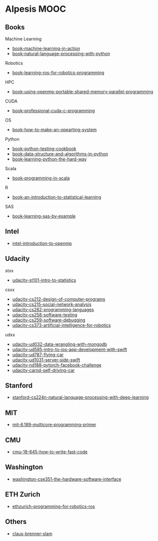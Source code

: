 Alpesis MOOC
==============================================================================

Books
------------------------------------------------------------------------------

Machine Learning

- [book-machine-learning-in-action](https://github.com/alpesis-mooc/book-machine-learning-in-action)
- [book-natural-language-processing-with-python](https://github.com/alpesis-mooc/book-natural-language-processing-with-python)

Robotics

- [book-learning-ros-for-robotics-programming](https://github.com/alpesis-mooc/book-learning-ros-for-robotics-programming)

HPC

- [book-using-openmp-portable-shared-memory-parallel-programming](https://github.com/alpesis-mooc/book-using-openmp-portable-shared-memory-parallel-programming.git)

CUDA

- [book-professional-cuda-c-programming](https://github.com/alpesis-mooc/book-professional-cuda-c-programming)

OS

- [book-how-to-make-an-opearting-system](https://github.com/alpesis-mooc/book-how-to-make-an-operating-system.git)

Python

- [book-python-testing-cookbook](https://github.com/alpesis-mooc/book-python-testing-cookbook)
- [book-data-structure-and-algorithms-in-python](https://github.com/alpesis-mooc/book-data-structure-and-algorithms-in-python)
- [book-learning-python-the-hard-way](https://github.com/alpesis-mooc/book-learning-python-the-hard-way)

Scala

- [book-programming-in-scala](https://github.com/alpesis-mooc/programming-in-scala)

R

- [book-an-introduction-to-statistical-learning](https://github.com/alpesis-mooc/book-an-introduction-to-statistical-learning)

SAS

- [book-learning-sas-by-example](https://github.com/alpesis-mooc/book-learning-sas-by-example)

Intel
------------------------------------------------------------------------------

- [intel-introduction-to-openmp](https://github.com/alpesis-mooc/intel-introduction-to-openmp.git)

Udacity
------------------------------------------------------------------------------

stxx

- [udacity-st101-intro-to-statistics](https://github.com/alpesis-mooc/udacity-st101-intro-to-statistics)

csxx

- [udacity-cs212-design-of-computer-programs](https://github.com/alpesis-mooc/udacity-cs212-design-of-computer-programs)
- [udacity-cs215-social-network-analysis](https://github.com/alpesis-mooc/udacity-cs215-social-network-analysis)
- [udacity-cs262-programming-languages](https://github.com/alpesis-mooc/udacity-cs262-programming-languages)
- [udacity-cs258-software-testing](https://github.com/alpesis-mooc/udacity-cs258-software-testing)
- [udacity-cs259-software-debugging](https://github.com/alpesis-mooc/udacity-cs259-software-debugging)
- [udacity-cs373-artificial-intelligence-for-robotics](https://github.com/alpesis-mooc/udacity-cs373-artificial-intelligence-for-robotics.git)

udxx

- [udacity-ud032-data-wrangling-with-mongodb](https://github.com/alpesis-mooc/udacity-ud032-data-wrangling-with-mongodb)
- [udacity-ud585-intro-to-ios-app-development-with-swift](https://github.com/alpesis-mooc/udacity-ud585-intro-to-ios-app-development-with-swift)
- [udacity-ud787-flying-car](https://github.com/alpesis-mooc/udacity-ud787-flying-car)
- [udacity-ud1031-server-side-swift](https://github.com/alpesis-mooc/udacity-ud1031-server-side-swift)
- [udacity-nd188-pytorch-facebook-challenge](https://github.com/alpesis-mooc/udacity-nd188-pytorch-facebook-challenge.git)
- [udacity-carnd-self-driving-car](https://github.com/alpesis-mooc/udacity-carnd-self-driving-car)

Stanford
------------------------------------------------------------------------------

- [stanford-cs224n-natural-language-processing-with-deep-learning](https://github.com/alpesis-mooc/stanford-cs224n-natural-language-processing-with-deep-learning.git)

MIT
------------------------------------------------------------------------------

- [mit-6.189-multicore-programming-primer](https://github.com/alpesis-mooc/mit-6.189-multicore-programming-primer.git)

CMU
------------------------------------------------------------------------------

- [cmu-18-645-how-to-write-fast-code](https://github.com/alpesis-mooc/cmu-18-645-how-to-write-fast-code)

Washington
------------------------------------------------------------------------------

- [washington-cse351-the-hardware-software-interface](https://github.com/alpesis-mooc/washington-cse351-the-hardware-software-interface.git)

ETH Zurich
------------------------------------------------------------------------------

- [ethzurich-programming-for-robotics-ros](https://github.com/alpesis-mooc/ethzurich-programming-for-robotics-ros)

Others
------------------------------------------------------------------------------

- [claus-brenner-slam](https://github.com/alpesis-mooc/claus-brenner-slam)

